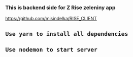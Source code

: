 ### This is backend side for Z Rise zeleniny app

https://github.com/misindelka/RISE_CLIENT

## `Use yarn to install all dependencies`

## `Use nodemon to start server`

